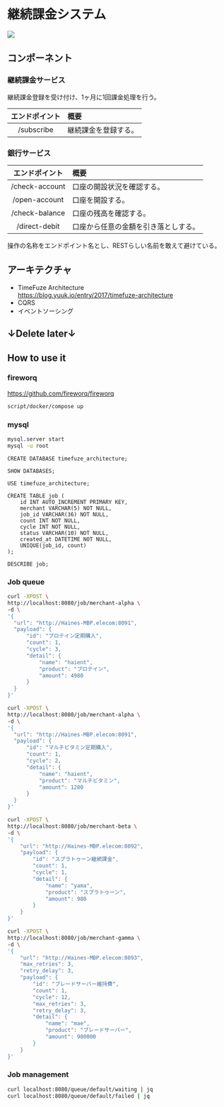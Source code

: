 # 継続課金システム
![](http://drive.google.com/uc?export=view&id=1etbrE32uSQvXpF2XcohhtYg3Z4EA8jLu)

## コンポーネント

### 継続課金サービス
継続課金登録を受け付け、1ヶ月に1回課金処理を行う。

|エンドポイント|概要|
|:---:|:---|
|/subscribe|継続課金を登録する。|

### 銀行サービス

|エンドポイント|概要|
|:---:|:---|
|/check-account|口座の開設状況を確認する。|
|/open-account|口座を開設する。|
|/check-balance|口座の残高を確認する。|
|/direct-debit|口座から任意の金額を引き落としする。|

操作の名称をエンドポイント名とし、RESTらしい名前を敢えて避けている。

## アーキテクチャ

- TimeFuze Architecture  
https://blog.yuuk.io/entry/2017/timefuze-architecture  
- CQRS
- イベントソーシング

## ↓Delete later↓

## How to use it

### fireworq
https://github.com/fireworq/fireworq
```bash
script/docker/compose up
```

### mysql
```bash
mysql.server start
mysql -u root
```
```mysql
CREATE DATABASE timefuze_architecture;

SHOW DATABASES;

USE timefuze_architecture;

CREATE TABLE job (
    id INT AUTO_INCREMENT PRIMARY KEY,
    merchant VARCHAR(5) NOT NULL,
    job_id VARCHAR(36) NOT NULL,
    count INT NOT NULL,
    cycle INT NOT NULL,
    status VARCHAR(10) NOT NULL,
    created_at DATETIME NOT NULL,
    UNIQUE(job_id, count)
);

DESCRIBE job;
```

### Job queue
```bash
curl -XPOST \
http://localhost:8080/job/merchant-alpha \
-d \
'{
  "url": "http://Haines-MBP.elecom:8091",
  "payload": {
      "id": "プロテイン定期購入",
      "count": 1,
      "cycle": 3,
      "detail": {
          "name": "haient",
          "product": "プロテイン",
          "amount": 4980
      }
  }
}'

curl -XPOST \
http://localhost:8080/job/merchant-alpha \
-d \
'{
  "url": "http://Haines-MBP.elecom:8091",
  "payload": {
      "id": "マルチビタミン定期購入",
      "count": 1,
      "cycle": 2,
      "detail": {
          "name": "haient",
          "product": "マルチビタミン",
          "amount": 1280
      }
  }
}'

curl -XPOST \
http://localhost:8080/job/merchant-beta \
-d \
'{
    "url": "http://Haines-MBP.elecom:8092",
    "payload": {
        "id": "スプラトゥーン継続課金",
        "count": 1,
        "cycle": 1,
        "detail": {
            "name": "yama",
            "product": "スプラトゥーン",
            "amount": 980
        }
    }
}'

curl -XPOST \
http://localhost:8080/job/merchant-gamma \
-d \
'{
    "url": "http://Haines-MBP.elecom:8093",
    "max_retries": 3,
    "retry_delay": 3,
    "payload": {
        "id": "ブレードサーバー維持費",
        "count": 1,
        "cycle": 12,
        "max_retries": 3,
        "retry_delay": 3, 
        "detail": {
            "name": "mae",
            "product": "ブレードサーバー",
            "amount": 980000
        }
    }
}'
```

### Job management
```bash
curl localhost:8080/queue/default/waiting | jq
curl localhost:8080/queue/default/failed | jq
```

